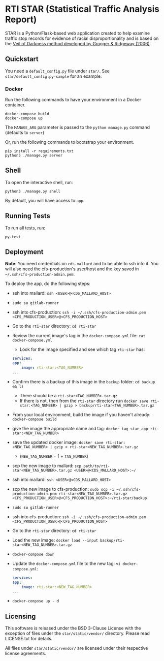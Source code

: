 # RTI STAR (Statistical Traffic Analysis Report)

STAR is a Python/Flask-based web application created to help examine traffic 
stop records for evidence of racial disproportionality and is based on the 
[Veil of Darkness method developed by Grogger & Ridgeway (2006)](http://www.rand.org/pubs/reprints/RP1253.html).


Quickstart
----------

You need a `default_config.py` file under `star/`. See 
`star/default_config.py-sample` for an example.

### Docker

Run the following commands to have your environment in a Docker container.

```
docker-compose build
docker-compose up
```

The `MANAGE_ARG` parameter is passed to the `python manage.py` command (defaults to `server`)

Or, run the following commands to bootstrap your environment.

```
pip install -r requirements.txt
python3 ./manage.py server
```

Shell
-----

To open the interactive shell, run:

    python3 ./manage.py shell

By default, you will have access to `app`.


Running Tests
-------------

To run all tests, run:

    py.test


Deployment
-------------

**Note**: You need credentials on `cds-mallard` and to be able to ssh into it. You will also need the cfs-production's user/host and the key saved in `~/.ssh/cfs-production-admin.pem`.

To deploy the app, do the following steps:

- ssh into mallard: `ssh <USER>@<CDS_MALLARD_HOST>`
- `sudo su gitlab-runner`
- ssh into cfs-production: `ssh -i ~/.ssh/cfs-production-admin.pem <CFS_PRODUCTION_USER>@<CFS_PRODUCTION_HOST>`
- Go to the `rti-star` directory: `cd rti-star`
- Review the current image's tag in the `docker-compose.yml` file: `cat docker-compose.yml`
    - Look for the image specified and see which tag `rti-star` has:
    ```yml
    services:
    app:
        image: rti-star:<TAG_NUMBER>
    ...
    ```
- Confirm there is a backup of this image in the `backup` folder: `cd backup && ls`
    - There should be a `rti-star<TAG_NUMBER>.tar.gz`
    - If there is not, then from the `rti-star` directory run `docker save rti-star:<TAG_NUMBER> | gzip > backup/rti-star<TAG_NUMBER>.tar.gz`

- From your local environment, build the image if you haven't already: `docker-compose build`
- give the image the appropriate name and tag: `docker tag star_app rti-star:<NEW_TAG_NUMBER>`
- save the updated docker image: `docker save rti-star:<NEW_TAG_NUMBER> | gzip > rti-star<NEW_TAG_NUMBER>.tar.gz`
    - (`NEW_TAG_NUMBER` = 1 + `TAG_NUMBER`)
- scp the new image to mallard: `scp path/to/rti-star<NEW_TAG_NUMBER>.tar.gz <USER>@<CDS_MALLARD_HOST>:~/`
- ssh into mallard: `ssh <USER>@<CDS_MALLARD_HOST>`
- scp the new image to cfs-production: `sudo scp -i ~/.ssh/cfs-production-admin.pem rti-star<NEW_TAG_NUMBER>.tar.gz <CFS_PRODUCTION_USER>@<CFS_PRODUCTION_HOST>:~/rti-star/backup`
- `sudo su gitlab-runner`
- ssh into cfs-production: `ssh -i ~/.ssh/cfs-production-admin.pem <CFS_PRODUCTION_USER>@<CFS_PRODUCTION_HOST>`
- Go to the `rti-star` directory: `cd rti-star`
- Load the new image: `docker load --input backup/rti-star<NEW_TAG_NUMBER>.tar.gz`
- `docker-compose down`
- Update the `docker-compose.yml` file to the new tag: `vi docker-compose.yml`:
    ```yml
    services:
    app:
        image: rti-star:<NEW_TAG_NUMBER>
    ...
    ```
- `docker-compose up - d`


Licensing
---------
This software is released under the BSD 3-Clause License with the exception of 
files under the `star/static/vendor/` directory. Please read LICENSE.txt for 
details.

All files under `star/static/vendor/` are licensed under their respective
license agreements.
